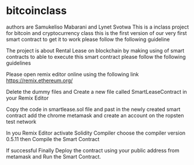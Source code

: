# bitcoinclass
authors are Samukeliso Mabarani and Lynet Svotwa
This is a inclass project for bitcoin and cryptocurrency class 
this is the first version of our very first smart contract
to get it to work please follow the following guideline

The project is about Rental Lease on blockchain by making using of smart contracts to able to execute this smart contract 
please follow the following guidelines

Please open remix editor online using the following link
https://remix.ethereum.org/

Delete the dummy files and Create a new file called SmartLeaseContract in your Remix Editor

Copy the code in smartlease.sol file and past in the newly created smart contract
add the chrome metamask and create an account on the ropsten test network

In you Remix Editor activate Solidity Compiler choose the compiler version 0.5.11 then Compile the Smart Contract

If successful Finally Deploy the contract using your public address from metamask and Run the Smart Contract.
